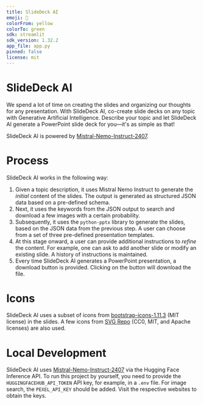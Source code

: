 ```yaml
---
title: SlideDeck AI
emoji: 🏢
colorFrom: yellow
colorTo: green
sdk: streamlit
sdk_version: 1.32.2
app_file: app.py
pinned: false
license: mit
---
```


# SlideDeck AI

We spend a lot of time on creating the slides and organizing our thoughts for any presentation. 
With SlideDeck AI, co-create slide decks on any topic with Generative Artificial Intelligence.
Describe your topic and let SlideDeck AI generate a PowerPoint slide deck for you—it's as simple as that!

SlideDeck AI is powered by [Mistral-Nemo-Instruct-2407](https://huggingface.co/mistralai/Mistral-Nemo-Instruct-2407).


# Process

SlideDeck AI works in the following way:

1. Given a topic description, it uses Mistral Nemo Instruct to generate the *initial* content of the slides. 
The output is generated as structured JSON data based on a pre-defined schema.
2. Next, it uses the keywords from the JSON output to search and download a few images with a certain probability.
3. Subsequently, it uses the `python-pptx` library to generate the slides, 
based on the JSON data from the previous step. 
A user can choose from a set of three pre-defined presentation templates.
4. At this stage onward, a user can provide additional instructions to *refine* the content.
For example, one can ask to add another slide or modify an existing slide.
A history of instructions is maintained.
5. Every time SlideDeck AI generates a PowerPoint presentation, a download button is provided.
Clicking on the button will download the file.


# Icons

SlideDeck AI uses a subset of icons from [bootstrap-icons-1.11.3](https://github.com/twbs/icons)
 (MIT license) in the slides. A few icons from [SVG Repo](https://www.svgrepo.com/)
(CC0, MIT, and Apache licenses) are also used. 



# Local Development

SlideDeck AI uses [Mistral-Nemo-Instruct-2407](https://huggingface.co/mistralai/Mistral-Nemo-Instruct-2407) 
via the Hugging Face Inference API.
To run this project by yourself, you need to provide the `HUGGINGFACEHUB_API_TOKEN` API key,
for example, in a `.env` file. For image search, the `PEXEL_API_KEY` should be added. 
Visit the respective websites to obtain the keys.
